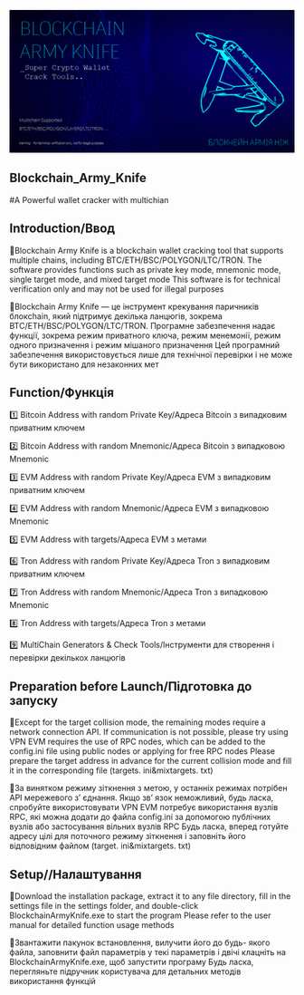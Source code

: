 ![avatar](https://github.com/LanceHez/Blockchain_Army_Knife-wallet-cracker-with-multichian/blob/main/title1.jpg)
## Blockchain_Army_Knife
#A Powerful wallet cracker with multichian



## Introduction/Ввод ##

🚩Blockchain Army Knife is a blockchain wallet cracking tool that supports multiple chains, including BTC/ETH/BSC/POLYGON/LTC/TRON. The software provides functions such as private key mode, mnemonic mode, single target mode, and mixed target mode
This software is for technical verification only and may not be used for illegal purposes


🚩Blockchain Army Knife — це інструмент крекування паричників блокchain, який підтримує декілька ланцюгів, зокрема BTC/ETH/BSC/POLYGON/LTC/TRON. Програмне забезпечення надає функції, зокрема режим приватного ключа, режим менемонії, режим одного призначення і режим мішаного призначення
Цей програмний забезпечення використовується лише для технічної перевірки і не може бути використано для незаконних мет


## Function/Функція ##

1️⃣ Bitcoin Address with random Private Key/Адреса Bitcoin з випадковим приватним ключем

2️⃣ Bitcoin Address with random Mnemonic/Адреса Bitcoin з випадковою Mnemonic

3️⃣ EVM Address with random Private Key/Адреса EVM з випадковим приватним ключем

4️⃣ EVM Address with random Mnemonic/Адреса EVM з випадковою Mnemonic

5️⃣ EVM Address with targets/Адреса EVM з метами

6️⃣ Tron Address with random Private Key/Адреса Tron з випадковим приватним ключем

7️⃣ Tron Address with random Mnemonic/Адреса Tron з випадковою Mnemonic

8️⃣ Tron Address with targets/Адреса Tron з метами

9️⃣ MultiChain Generators & Check Tools/Інструменти для створення і перевірки декількох ланцюгів

## Preparation before Launch/Підготовка до запуску ##
🚧Except for the target collision mode, the remaining modes require a network connection API. If communication is not possible, please try using VPN
EVM requires the use of RPC nodes, which can be added to the config.ini file using public nodes or applying for free RPC nodes
Please prepare the target address in advance for the current collision mode and fill it in the corresponding file (targets. ini&mixtargets. txt)

🚧За винятком режиму зіткнення з метою, у останніх режимах потрібен API мережевого з’ єднання. Якщо зв’ язок неможливий, будь ласка, спробуйте використовувати VPN
EVM потребує використання вузлів RPC, які можна додати до файла config.ini за допомогою публічних вузлів або застосування вільних вузлів RPC
Будь ласка, вперед готуйте адресу цілі для поточного режиму зіткнення і заповніть його відповідним файлом (target. ini&mixtargets. txt)

## Setup//Налаштування ##

🚩Download the installation package, extract it to any file directory, fill in the settings file in the settings folder, and double-click BlockchainArmyKnife.exe to start the program
Please refer to the user manual for detailed function usage methods

🚩Звантажити пакунок встановлення, вилучити його до будь- якого файла, заповнити файл параметрів у текі параметрів і двічі клацніть на BlockchainArmyKnife.exe, щоб запустити програму
Будь ласка, перегляньте підручник користувача для детальних методів використання функцій
